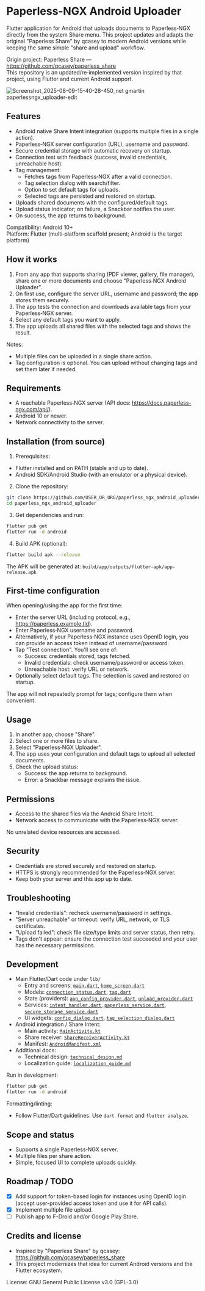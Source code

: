 # Paperless‑NGX Android Uploader

Flutter application for Android that uploads documents to Paperless‑NGX directly from the system Share menu. This project updates and adapts the original "Paperless Share" by qcasey to modern Android versions while keeping the same simple "share and upload" workflow.

Origin project: Paperless Share — <https://github.com/qcasey/paperless_share>  
This repository is an updated/re‑implemented version inspired by that project, using Flutter and current Android support.

![Screenshot_2025-08-09-15-40-28-450_net gmartin paperlessngx_uploader-edit](https://github.com/user-attachments/assets/54182f13-1bd1-45b6-82c5-8033bc0a2f3b)

## Features

- Android native Share Intent integration (supports multiple files in a single action).
- Paperless‑NGX server configuration (URL), username and password.
- Secure credential storage with automatic recovery on startup.
- Connection test with feedback (success, invalid credentials, unreachable host).
- Tag management:
  - Fetches tags from Paperless‑NGX after a valid connection.
  - Tag selection dialog with search/filter.
  - Option to set default tags for uploads.
  - Selected tags are persisted and restored on startup.
- Uploads shared documents with the configured/default tags.
- Upload status indicator; on failure, a Snackbar notifies the user.
- On success, the app returns to background.

Compatibility: Android 10+  
Platform: Flutter (multi‑platform scaffold present; Android is the target platform)

## How it works

1. From any app that supports sharing (PDF viewer, gallery, file manager), share one or more documents and choose "Paperless‑NGX Android Uploader".
2. On first use, configure the server URL, username and password; the app stores them securely.
3. The app tests the connection and downloads available tags from your Paperless‑NGX server.
4. Select any default tags you want to apply.
5. The app uploads all shared files with the selected tags and shows the result.

Notes:

- Multiple files can be uploaded in a single share action.
- Tag configuration is optional. You can upload without changing tags and set them later if needed.

## Requirements

- A reachable Paperless‑NGX server (API docs: <https://docs.paperless-ngx.com/api/>).
- Android 10 or newer.
- Network connectivity to the server.

## Installation (from source)

1) Prerequisites:

- Flutter installed and on PATH (stable and up to date).
- Android SDK/Android Studio (with an emulator or a physical device).

2) Clone the repository:

```bash
git clone https://github.com/USER_OR_ORG/paperless_ngx_android_uploader.git
cd paperless_ngx_android_uploader
```

3) Get dependencies and run:

```bash
flutter pub get
flutter run -d android
```

4) Build APK (optional):

```bash
flutter build apk --release
```

The APK will be generated at:
`build/app/outputs/flutter-apk/app-release.apk`

## First‑time configuration

When opening/using the app for the first time:

- Enter the server URL (including protocol, e.g., <https://paperless.example.tld>).
- Enter Paperless‑NGX username and password.
- Alternatively, if your Paperless‑NGX instance uses OpenID login, you can provide an access token instead of username/password.
- Tap "Test connection". You'll see one of:
  - Success: credentials stored, tags fetched.
  - Invalid credentials: check username/password or access token.
  - Unreachable host: verify URL or network.
- Optionally select default tags. The selection is saved and restored on startup.

The app will not repeatedly prompt for tags; configure them when convenient.

## Usage

1. In another app, choose "Share".
2. Select one or more files to share.
3. Select "Paperless‑NGX Uploader".
4. The app uses your configuration and default tags to upload all selected documents.
5. Check the upload status:
   - Success: the app returns to background.
   - Error: a Snackbar message explains the issue.

## Permissions

- Access to the shared files via the Android Share Intent.
- Network access to communicate with the Paperless‑NGX server.

No unrelated device resources are accessed.

## Security

- Credentials are stored securely and restored on startup.
- HTTPS is strongly recommended for the Paperless‑NGX server.
- Keep both your server and this app up to date.

## Troubleshooting

- "Invalid credentials": recheck username/password in settings.
- "Server unreachable" or timeout: verify URL, network, or TLS certificates.
- "Upload failed": check file size/type limits and server status, then retry.
- Tags don't appear: ensure the connection test succeeded and your user has the necessary permissions.

## Development

- Main Flutter/Dart code under `lib/`
  - Entry and screens: [`main.dart`](lib/main.dart), [`home_screen.dart`](lib/screens/home_screen.dart)
  - Models: [`connection_status.dart`](lib/models/connection_status.dart), [`tag.dart`](lib/models/tag.dart)
  - State (providers): [`app_config_provider.dart`](lib/providers/app_config_provider.dart), [`upload_provider.dart`](lib/providers/upload_provider.dart)
  - Services: [`intent_handler.dart`](lib/services/intent_handler.dart), [`paperless_service.dart`](lib/services/paperless_service.dart), [`secure_storage_service.dart`](lib/services/secure_storage_service.dart)
  - UI widgets: [`config_dialog.dart`](lib/widgets/config_dialog.dart), [`tag_selection_dialog.dart`](lib/widgets/tag_selection_dialog.dart)
- Android integration / Share Intent:
  - Main activity: [`MainActivity.kt`](android/app/src/main/kotlin/com/example/paperless_ngx_android_uploader/MainActivity.kt)
  - Share receiver: [`ShareReceiverActivity.kt`](android/app/src/main/kotlin/com/example/paperless_ngx_android_uploader/ShareReceiverActivity.kt)
  - Manifest: [`AndroidManifest.xml`](android/app/src/main/AndroidManifest.xml)
- Additional docs:
  - Technical design: [`technical_design.md`](docs/technical_design.md)
  - Localization guide: [`localization_guide.md`](docs/localization_guide.md)

Run in development:

```bash
flutter pub get
flutter run -d android
```

Formatting/linting:

- Follow Flutter/Dart guidelines. Use `dart format` and `flutter analyze`.

## Scope and status

- Supports a single Paperless‑NGX server.
- Multiple files per share action.
- Simple, focused UI to complete uploads quickly.

## Roadmap / TODO

- [X] Add support for token-based login for instances using OpenID login (accept user-provided access token and use it for API calls).
- [X] Implement multiple file upload.
- [ ] Publish app to F-Droid and/or Google Play Store.

## Credits and license

- Inspired by "Paperless Share" by qcasey: <https://github.com/qcasey/paperless_share>
- This project modernizes that idea for current Android versions and the Flutter ecosystem.

License: GNU General Public License v3.0 (GPL-3.0)
